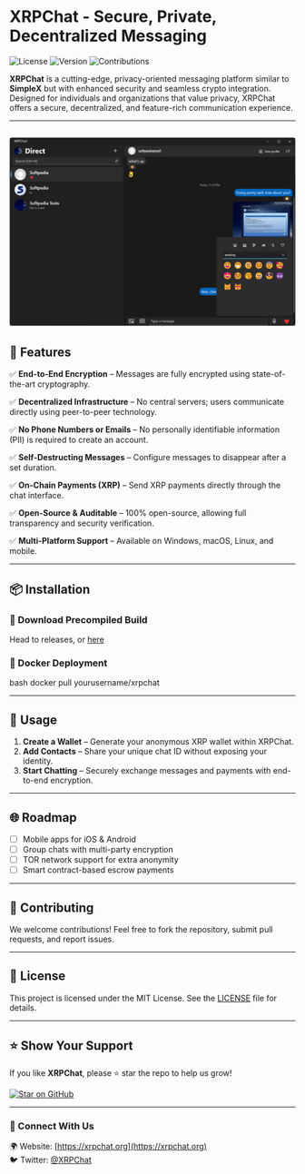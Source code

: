 # XRPChat - Secure, Private, Decentralized Messaging

![License](https://img.shields.io/badge/license-MIT-blue.svg)
![Version](https://img.shields.io/badge/version-1.42-brightgreen)
![Contributions](https://img.shields.io/badge/contributions-welcome-orange)

**XRPChat** is a cutting-edge, privacy-oriented messaging platform similar to **SimpleX** but with enhanced security and seamless crypto integration. Designed for individuals and organizations that value privacy, XRPChat offers a secure, decentralized, and feature-rich communication experience.

---
![img.png](img.png)
---

## 🚀 Features

✅ **End-to-End Encryption** – Messages are fully encrypted using state-of-the-art cryptography.

✅ **Decentralized Infrastructure** – No central servers; users communicate directly using peer-to-peer technology.

✅ **No Phone Numbers or Emails** – No personally identifiable information (PII) is required to create an account.

✅ **Self-Destructing Messages** – Configure messages to disappear after a set duration.

✅ **On-Chain Payments (XRP)** – Send XRP payments directly through the chat interface.

✅ **Open-Source & Auditable** – 100% open-source, allowing full transparency and security verification.

✅ **Multi-Platform Support** – Available on Windows, macOS, Linux, and mobile.

---

## 📦 Installation

### 🔹 Download Precompiled Build

Head to releases, or [here](google.com)


### 🔹 Docker Deployment

bash
docker pull yourusername/xrpchat


---

## 📜 Usage

1. **Create a Wallet** – Generate your anonymous XRP wallet within XRPChat.
2. **Add Contacts** – Share your unique chat ID without exposing your identity.
3. **Start Chatting** – Securely exchange messages and payments with end-to-end encryption.

---

## 🌐 Roadmap

- [ ] Mobile apps for iOS & Android
- [ ] Group chats with multi-party encryption
- [ ] TOR network support for extra anonymity
- [ ] Smart contract-based escrow payments

---

## 🤝 Contributing

We welcome contributions! Feel free to fork the repository, submit pull requests, and report issues.

---

## 📄 License

This project is licensed under the MIT License. See the [LICENSE](LICENSE) file for details.

---

## ⭐ Show Your Support

If you like **XRPChat**, please ⭐ star the repo to help us grow!

[![Star on GitHub](https://img.shields.io/github/stars/XRPCDev/XRPChat?style=social)](https://github.com/XRPCDev/XRPChat)

---

### 🔗 Connect With Us

🌍 Website: [https://xrpchat.org](https://xrpchat.org)  
🐦 Twitter: [@XRPChat](https://twitter.com/XRPChat)  
